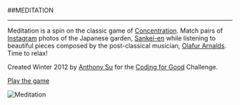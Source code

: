 ##MEDITATION
- - - 

Meditation is a spin on the classic game of [Concentration](http://en.wikipedia.org/wiki/Concentration_\(game\)).
Match pairs of [Instagram](http://instagram.com/)  photos of the Japanese garden, [Sankei-en](http://en.wikipedia.org/wiki/Sankei-en)
 while listening to beautiful pieces composed by the post-classical musician, 
[Olafur Arnalds](https://soundcloud.com/olafur-arnalds). Time to relax!

Created Winter 2012 by [Anthony Su](https://github.com/radialglo) for the [Coding for Good](http://cfg.good.is/) Challenge.

[Play the game](http://radialglo.github.io/meditation/)

![Meditation](https://raw.github.com/radialglo/meditation/master/snapshots/Meditation-2.png)
